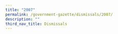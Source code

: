 ```yaml
---
title: "2007"
permalink: /government-gazette/dismissals/2007/
description: ""
third_nav_title: Dismissals
---
```


